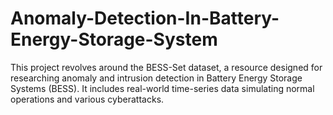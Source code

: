 # Anomaly-Detection-In-Battery-Energy-Storage-System
This project revolves around the BESS-Set dataset, a resource designed for researching anomaly and intrusion detection in Battery Energy Storage Systems (BESS). It includes real-world time-series data simulating normal operations and various cyberattacks.
